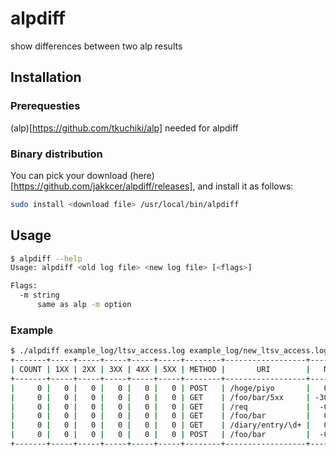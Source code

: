 # alpdiff
show differences between two alp results

## Installation
### Prerequesties
(alp)[https://github.com/tkuchiki/alp] needed for alpdiff

### Binary distribution
You can pick your download (here)[https://github.com/jakkcer/alpdiff/releases], and install it as follows:
```sh
sudo install <download file> /usr/local/bin/alpdiff
```

## Usage
```sh
$ alpdiff --help
Usage: alpdiff <old log file> <new log file> [<flags>]

Flags:
  -m string
      same as alp -m option
```

### Example
```sh
$ ./alpdiff example_log/ltsv_access.log example_log/new_ltsv_access.log -m "/diary/entry/\d+"
+-------+-----+-----+-----+-----+-----+--------+------------------+---------+---------+---------+---------+---------+---------+---------+
| COUNT | 1XX | 2XX | 3XX | 4XX | 5XX | METHOD |       URI        |   MIN   |   MAX   |   SUM   |   AVG   |   P90   |   P95   |   P99   |
+-------+-----+-----+-----+-----+-----+--------+------------------+---------+---------+---------+---------+---------+---------+---------+
|     0 |   0 |   0 |   0 |   0 |   0 | POST   | /hoge/piyo       |   0.700 |   0.700 |   0.700 |   0.700 |   0.700 |   0.700 |   0.700 |
|     0 |   0 |   0 |   0 |   0 |   0 | GET    | /foo/bar/5xx     | -30.000 | -30.000 | -30.000 | -30.000 | -30.000 | -30.000 | -30.000 |
|     0 |   0 |   0 |   0 |   0 |   0 | GET    | /req             |  -0.200 |  -0.200 |  -0.200 |  -0.200 |  -0.200 |  -0.200 |  -0.200 |
|     0 |   0 |   0 |   0 |   0 |   0 | GET    | /foo/bar         |   0.100 |   1.000 |   1.100 |   0.550 |   1.000 |   1.000 |   1.000 |
|     0 |   0 |   0 |   0 |   0 |   0 | GET    | /diary/entry/\d+ |   0.397 |   0.103 |   0.500 |   0.251 |   0.103 |   0.103 |   0.103 |
|     0 |   0 |   0 |   0 |   0 |   0 | POST   | /foo/bar         |  -0.047 |   0.300 |   0.309 |   0.061 |   0.300 |   0.300 |   0.300 |
+-------+-----+-----+-----+-----+-----+--------+------------------+---------+---------+---------+---------+---------+---------+---------+
```
